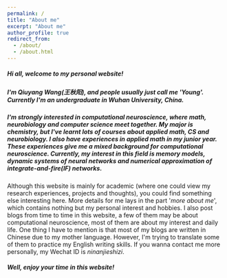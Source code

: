 ```yaml
---
permalink: /
title: "About me"
excerpt: "About me"
author_profile: true
redirect_from: 
  - /about/
  - /about.html
---
```


##### Hi all, welcome to my personal website!

##### I'm Qiuyang Wang(*王秋阳*),  and people usually just call me 'Young'. Currently I'm an undergraduate in Wuhan University, China.

##### I'm strongly interested in computational neuroscience, where math, neurobiology and computer science meet together. My major is chemistry,  but I've learnt lots of courses about applied math, CS and neurobiology. I also have experiences in applied math in my junior year. These experiences give me a mixed background for computational neuroscience. Currently, my interest in this field is memory models, dynamic systems of neural networks and numerical approximation of integrate-and-fire(IF) networks.

Although this website is mainly for academic (where one could view my research experiences, projects and thoughts), you could find something else interesting here. More details for me lays in the part '*more about me*', which contains nothing but my personal interest and hobbies. I also post blogs from time to time in this website, a few of them may be about computational neuroscience, most of them are about my interest and daily life. One thing I have to mention is that most of my blogs are written in Chinese due to my mother language. However, I'm trying to translate some of them to practice my English writing skills. If you wanna contact me more personally, my Wechat ID is  *ninanjieshizi*.

##### Well, enjoy your time in this website!

